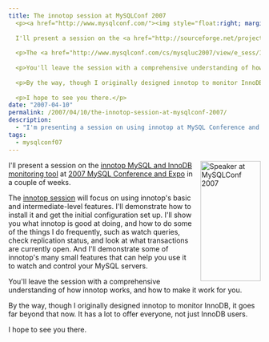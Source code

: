 ```yaml
---
title: The innotop session at MySQLConf 2007
  <p><a href="http://www.mysqlconf.com/"><img style="float:right; margin-left: 15px" src="http://conferences.oreillynet.com/images/mysqluc2007/banners/speakers/120x240.jpg" width="120" height="240" alt="Speaker at MySQLConf 2007" /></a>
  
  I'll present a session on the <a href="http://sourceforge.net/projects/innotop">innotop MySQL and InnoDB monitoring tool</a> at <a href="http://www.mysqlconf.com/">2007 MySQL Conference and Expo</a> in a couple of weeks.</p>
  
  <p>The <a href="http://www.mysqlconf.com/cs/mysqluc2007/view/e_sess/13213">innotop session</a> will focus on using innotop's basic and intermediate-level features.  I'll demonstrate how to install it and get the initial configuration set up.  I'll show you what innotop is good at doing, and how to do some of the things I do frequently, such as watch queries, check replication status, and look at what transactions are currently open.  And I'll demonstrate some of innotop's many small features that can help you use it to watch and control your MySQL servers.</p>
  
  <p>You'll leave the session with a comprehensive understanding of how innotop works, and how to make it work for you.</p>
  
  <p>By the way, though I originally designed innotop to monitor InnoDB, it goes far beyond that now.  It has a lot to offer everyone, not just InnoDB users.</p>
  
  <p>I hope to see you there.</p>
date: "2007-04-10"
permalink: /2007/04/10/the-innotop-session-at-mysqlconf-2007/
description:
  - "I'm presenting a session on using innotop at MySQL Conference and Expo 2007."
tags:
  - mysqlconf07
---
```

[<img style="float:right; margin-left: 15px" src="http://conferences.oreillynet.com/images/mysqluc2007/banners/speakers/120x240.jpg" width="120" height="240" alt="Speaker at MySQLConf 2007" />][1] I'll present a session on the [innotop MySQL and InnoDB monitoring tool][2] at [2007 MySQL Conference and Expo][1] in a couple of weeks.

The [innotop session][3] will focus on using innotop's basic and intermediate-level features. I'll demonstrate how to install it and get the initial configuration set up. I'll show you what innotop is good at doing, and how to do some of the things I do frequently, such as watch queries, check replication status, and look at what transactions are currently open. And I'll demonstrate some of innotop's many small features that can help you use it to watch and control your MySQL servers.

You'll leave the session with a comprehensive understanding of how innotop works, and how to make it work for you.

By the way, though I originally designed innotop to monitor InnoDB, it goes far beyond that now. It has a lot to offer everyone, not just InnoDB users.

I hope to see you there.

 [1]: http://www.mysqlconf.com/
 [2]: http://code.google.com/p/innotop
 [3]: http://www.mysqlconf.com/cs/mysqluc2007/view/e_sess/13213
